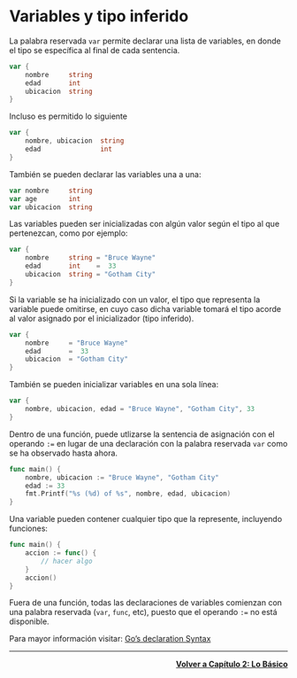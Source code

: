 # Variables y tipo inferido
La palabra reservada `var` permite declarar una lista de variables, en donde el tipo se específica al final de cada sentencia.
```go
var {
    nombre     string
    edad       int
    ubicacion  string
}
```
Incluso es permitido lo siguiente
```go
var {
    nombre, ubicacion  string
    edad               int
}
```
También se pueden declarar las variables una a una:
```go
var nombre     string
var age        int
var ubicacion  string
```
Las variables pueden ser inicializadas con algún valor según el tipo al que pertenezcan, como por ejemplo:
```go
var {
    nombre     string = "Bruce Wayne"
    edad       int    =  33
    ubicacion  string = "Gotham City"
}
```
Si la variable se ha inicializado con un valor, el tipo que representa la variable puede omitirse, en cuyo caso dicha variable tomará el tipo acorde al valor asignado por el inicializador (tipo inferido). 
```go
var {
    nombre     = "Bruce Wayne"
    edad       =  33
    ubicacion  = "Gotham City"
}
```
También se pueden inicializar variables en una sola línea:
```go
var {
    nombre, ubicacion, edad = "Bruce Wayne", "Gotham City", 33
}
```
Dentro de una función, puede utlizarse la sentencia de asignación con el operando `:=` en lugar de una declaración con la palabra reservada `var` como se ha observado hasta ahora.
```go
func main() {
    nombre, ubicacion := "Bruce Wayne", "Gotham City"
    edad := 33
    fmt.Printf("%s (%d) of %s", nombre, edad, ubicacion)
}
```
Una variable pueden contener cualquier tipo que la represente, incluyendo funciones:
```go
func main() {
    accion := func() {
        // hacer algo
    }
    accion()
}
```
Fuera de una función, todas las declaraciones de variables comienzan con una palabra reservada (`var`, `func`, etc), puesto que el operando `:=` no está disponible.

Para mayor información visitar: [Go’s declaration Syntax](https://blog.golang.org/gos-declaration-syntax)

---
<div align="right">

[**Volver a Capítulo 2: Lo Básico**](https://github.com/enriqueabsurdum/TIDS02)
</div>   